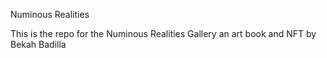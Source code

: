 Numinous Realities

This is the repo for the Numinous Realities Gallery an art book and NFT by Bekah Badilla
